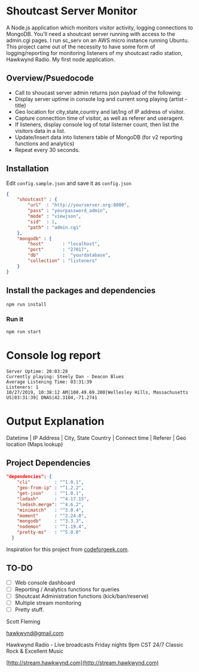 # Shoutcast Server Monitor 
A Node.js application which monitors visitor activity, logging connections to MongoDB.
You'll need a shoutcast server running with access to the admin.cgi pages. I run sc_serv on an AWS micro instance running Ubuntu.
This project came out of the necessity to have some form of logging/reporting for monitoring listeners of my shoutcast radio station, Hawkwynd Radio. My first node application.

## Overview/Psuedocode
- Call to shoucast server admin returns json payload of the following:
- Display server uptime in console log and current song playing (artist - title)
- Geo location for city,state,country and lat/lng of IP address of visitor. 
- Capture connecttion time of visitor, as well as referer and useragent. 
- If listeners, display console log of total listerner count, then list the visitors data in a list.
- Update/Insert data into listeners table of MongoDB (for v2 reporting functions and analytics)
- Repeat every 30 seconds.


## Installation
Edit `config.sample.json` and save it as `config.json`

```json
{
    "shoutcast" : {
        "url"  : "http://yourserver.org:8000", 
        "pass" : "yourpassword_admin",         
        "mode" : "viewjson",                   
        "sid"  : 1,                            
        "path" : "admin.cgi"                   
    },
    "mongodb" : {
        "host"       : "localhost",            
        "port"       : "27017",                
        "db"         :  "yourdatabase",        
        "collection" : "listeners"             
    }
}
```

## Install the packages and dependencies
`npm run install`

### Run it
`npm run start` 

# Console log report
```
Server Uptime: 20:03:28
Currently playing: Steely Dan - Deacon Blues
Average Listening Time: 03:31:39
Listeners: 1
10/27/2019, 10:38:12 AM|108.49.69.200|Wellesley Hills, Massachusetts US|03:31:39| DNAS|42.3104,-71.2741
```

# Output Explanation    
Datetime | IP Address | City, State Country | Connect time | Referer | Geo location (Maps lookup)

## Project Dependencies
```json
"dependencies": {
    "cli"         : "^1.0.1",
    "geo-from-ip" : "^1.2.2",
    "get-json"    : "^1.0.1",
    "lodash"      : "^4.17.15",
    "lodash.merge": "^4.6.2",
    "minimatch"   : "^3.0.4",
    "moment"      : "^2.24.0",
    "mongodb"     : "^3.3.3",
    "nodemon"     : "^1.19.4",
    "pretty-ms"   : "^5.0.0"
  }
  ```

Inspiration for this project from [codeforgeek.com](https://codeforgeek.com/node-mongodb-tutorial/).

## TO-DO
- [ ] Web console dashboard
- [ ] Reporting / Analytics functions for queries
- [ ] Shoutcast Administration functions (kick/ban/reserve)
- [ ] Multiple stream monitoring
- [ ] Pretty stuff.

Scott Fleming

[hawkwynd@gmail.com](mailto:hawkwynd@gmail.com)

Hawkwynd Radio - Live broadcasts Friday nights 9pm CST 24/7 Classic Rock & Excellent Music

[http://stream.hawkwynd.com](http://stream.hawkwynd.com)